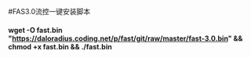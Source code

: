 #FAS3.0流控一键安装脚本 
#### wget -O fast.bin "https://daloradius.coding.net/p/fast/git/raw/master/fast-3.0.bin" && chmod +x fast.bin && ./fast.bin
